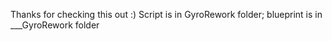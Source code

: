 Thanks for checking this out :)
Script is in GyroRework folder; blueprint is in ___GyroRework folder
